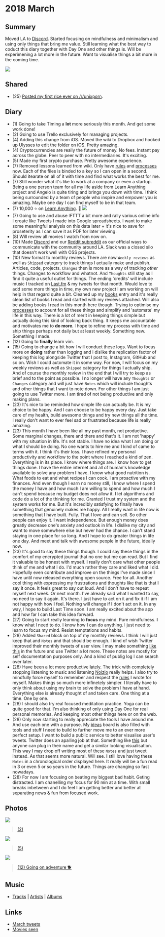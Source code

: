 # 2018 March
## Summary
Moved LA to [Discord](https://discord.gg/KKYdWjt). Started focusing on mindfulness and minimalism and using only things that bring me value. Still learning what the best way to coduct this diary together with Day One and other things is. Will be experimening a lot more in the future. Want to visualise things a bit more in the coming time.

![](https://i.imgur.com/KhhYWfv.png)

## Shared
- (25) [Posted my first rice ever on /r/unixporn](https://www.reddit.com/r/unixporn/comments/8709c4/macos_clean_functional_my_first_rice_many_apps/).

## Diary
- (1) Going to take Timing a __lot__ more seriously this month. And get some work done!
- (2) Going to use Trello exclusively for managing projects.
- (4) Adding this change from iOS. Moved the wiki to Dropbox and hooked up Ulysses to edit the folder on iOS. Pretty amazing.
- (4) Cryptocurrencies are really the future of money. No fees. Instant pay across the globe. Peer to peer with no intermediaries. It's exciting.
- (5) Made my first crypto purchase. Pretty awesome experience.
- (7) Removed lessons learned from wiki. Only have [rules](../../focusing/rules.md) and [processes](../../focusing/processes.md) now. Each of the files is binded to a key so I can open in a second. Should itearate on all of it with time and find what works the best for me.
- (7) Still wonder what it's like to work at a company or even a startup. Being a one person team for all my life aside from Learn Anything project and Angelo is quite tiring and brings you down with time. I think being surrounded by a team of people who inspire and empower you is amazing. Maybe one day I can find myself to be in that team.
- (7) 10,000 ⭐ on [Learn Anything](https://github.com/learn-anything/learn-anything). 🎊
![](https://pbs.twimg.com/media/DXt-sVyWAAI0FIo.jpg:large)
- (7) Going to use and abuse IFTTT a bit more and rally various online info I create like Tweets I made into Google spreadsheets. I want to make some meaningful analysis on this data later + it's nice to save for proseterity as I can save it as PDF for later viewing.
- (8) Will review all movies I watch from now on.
- (10) Made [Discord](https://discord.gg/KKYdWjt) and our [Reddit subreddit](https://www.reddit.com/r/learnanything_) as our official ways to communicate with the community around LA. Slack was a closed silo that doesn't work well with OSS projects.
- (10) New format to monthly reviews. There are now `Weekly reviews` as well as `Shipped` category to track things I actually make and publish. Articles, code, projects. `Changes` then is more as a way of tracking _other_ things. Changes to workflow and whatnot. And `Thoughts` still stay as I find it quite a useful outlet for things. The ending 'credits' will include music I tracked on [Last.fm](https://www.last.fm/user/playfullyExist) & my tweets for that month. Would love to add some more things in time, my own new project I am working on will help in that regard quite a bit. Cleaned up my [books](../../books/books.md) entry and it's really clean list of books I read and started with my reviews attached. Will also be adding books I read in this month here though. Trying to optimise my [processes](../../focusing/processes.md) to account for all these things and simplify and 'automate' my life in this way. There is a lot of merit in keeping things simple but actually doing this kind of looking back thing. It keeps me accountable and motivates me to __do more__. I hope to refine my process with time and ship things perhaps not daily but at least weekly. Something new. Something I made.
- (12) Going to __finally__ learn vim.
- (15) Going to change a bit how I will conduct these logs. Want to focus more on __doing__ rather than logging and I dislike the replication factor of keeping this log alongside Twitter that I post to, Instagram, GitHub and so on. Wish I could automate it in some way. For now, I will focus on my weekly reviews as well as `Shipped` category for things I actually ship. And of course the monthly review in the end that I will try to keep as brief and to the point as possible. I no longer will have any `Thoughts` or `Changes` category and will just have `Notes` which will include thoughts and other things that I want to note down. For other things I am just going to use Twitter more. I am tired of not being productive and only making plans.
- (23) It's nice to be reminded how simple life can actually be. It is my choice to be happy. And I can choose to be happy every day. Just take care of my health, build awesome things and try new things all the time. I really don't want to ever feel sad or frustrated because life is really amazing.
- (23) This month I have been like all my past month, not productive. Some marginal changes, there and there and that's it. I am not 'happy' with my situation in life. It's not stable. I have no idea what I am doing or what I should be doing. No one wants to hire me and I kind of came to terms with it. I think it's their loss. I have refined my personal productivity and workflow to the point where I reached a kind of zen. Everything is in its place. I know where things are. I know how to get things done. I have the entire internet and all of human's knowledge available to solve any problem I have. I know what good nutrition is. What foods to eat and what recipes I can cook. I am proactive with my finances. And even though I earn no money still, I know where I spend the money I have and how much I am willing to spend and how much I can't spend because my budget does not allow it. I let algorithms and code do a lot of the thinking for me. Granted I trust my system and the system works for me. But it's incredibly satisfying to finally have something that genuinely makes me happy. All I really want in life now is something that I have built. Fully. That I love and can sell. So other people can enjoy it. I want independence. But enough money does greatly decrease one's anxiety and outlook in life. I dislike my city and want to move somewhere else but never had the chance. I can't stand staying in one place for so long. And I hope to do greater things in life one day. And meet and talk with awesome people in the future, ideally now.
- (23) It's good to say these things though. I could say these things in the comfort of my encrypted journal that no one but me can read. But I find it valuable to be honest with myself. I really don't care what other people think of me and what I do. I'd much rather they care and liked what I did. Hopefully even contribute and improve on the things I've made since I have until now released everything open source. Free for all. Another cool thing with expressing my frustrations and thoughts like that is that I say it once. It feels great to say out loud. And I don't have to repeat myself next week. Or next month. I've already said what I wanted to say, no need to say it again. It's there. I just have to act on it and fix it if I am not happy with how I feel. Nothing will change if I don't act on it. In any way, I hope to build Last Time soon. I am really excited about the app and how far I can take this idea forward.
- (27) Going to start really learning to __focus__ my mind. Pure mindfulness. I know what I need to do. I know how I can do anything. I just need to learn to focus my mind. Resist temptations and habits.
- (28) Added `Shared` block on top of my monthly reviews. I think I will just keep that and `Notes` and that should be enough. I kind of wish Twitter improved their monthly tweets of user view. I may make something [like this](https://brandur.org/twitter) in the future and use Twitter a lot more. These notes are mostly for self documentation purposes only. And a kind of publig log I can search over later.
- (28) Have been a lot more productive lately. The trick with completely stopping listening to music and listening [Noizio](http://noiz.io/) really helps. I also try to mindfully force myself to remember and respect the [rules](../../focusing/rules.md) I wrote for myself. Makes things so much more infinetely simpler. I literally have to only think about using my brain to solve the problem I have at hand. Everything else is already thought of and taken care. One thing at a time. One by one.
- (28) I should also try real focused meditation practice. Yoga can be quite good for that. I'm also thinking of only using Day One for real personal memories. And keeping most other things here or on the web.
- (28) Only now starting to really appreciate the tools I have around me. And use each one with a purpose. My [ideas](https://trello.com/b/alB1ryRP) board is also filled with tools and stuff I need to build to further move me to an ever more perfect setup. I want to build a public service to better visualise user's tweets. Twitter does an apalling job at that. Something like [this](https://brandur.org/twitter) but anyone can plug in their name and get a similar looking visualisation. This way I may drop off writing most of these `Notes` and just tweet instead. As that seems more natural. Will see. I still love having these `Notes` in a chronological order displayed here. It really will be a fun read in 3 or even 5 or so years in the future. Things are changing so fast nowadays.
- (28) For now I am focusing on beating my biggest bad habit. Geting distracted. I am chanelling my focus for 90 min at a time. With small breaks inbetween and I do feel I am getting better and better at separating news & fun from focused work.

## Photos
![](https://scontent-ams3-1.cdninstagram.com/vp/f31a8d90a3b19d084b8df84ccf718c37/5B35DA2F/t51.2885-15/e35/28428181_175665736388402_1209533580204572672_n.jpg)
> [(2)](https://www.instagram.com/p/Bf0_7fIjhds/)

![](https://scontent-ams3-1.cdninstagram.com/vp/0a6652613ef41a45c763815abb5f5a2f/5B3D053E/t51.2885-15/e35/28753104_368914760244266_5769848224948944896_n.jpg)
> [(5)](https://www.instagram.com/p/Bf8ybHTDhfh/)

![](https://scontent-ams3-1.cdninstagram.com/vp/ad6b4e71783887ab28e9fa6c4e8c78d8/5B54DF8A/t51.2885-15/e35/28753564_349101512251241_5494211294204526592_n.jpg)
> [(12) Going on adventure 🐕](https://www.instagram.com/p/BgO5dAxHUJz/)

## Music
- [Tracks](https://www.last.fm/user/playfullyExist/library/tracks?to=2018-03-31&from=2018-03-01) | [Artists](https://www.last.fm/user/playfullyExist/library/artists?to=2018-03-31&from=2018-03-01) | [Albums](https://www.last.fm/user/playfullyExist/library/albums?to=2018-03-31&from=2018-03-01)

## Links
- [March tweets](https://twitter.com/search?l=&q=from%3Anikitavoloboev%20since%3A2018-03-01%20until%3A2018-03-31&src=typd)
- [Movies seen](https://letterboxd.com/nikitavoloboev/films/diary/for/2018/03/)